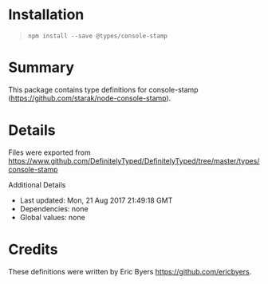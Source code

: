 # Installation
> `npm install --save @types/console-stamp`

# Summary
This package contains type definitions for console-stamp (https://github.com/starak/node-console-stamp).

# Details
Files were exported from https://www.github.com/DefinitelyTyped/DefinitelyTyped/tree/master/types/console-stamp

Additional Details
 * Last updated: Mon, 21 Aug 2017 21:49:18 GMT
 * Dependencies: none
 * Global values: none

# Credits
These definitions were written by Eric Byers <https://github.com/ericbyers>.
